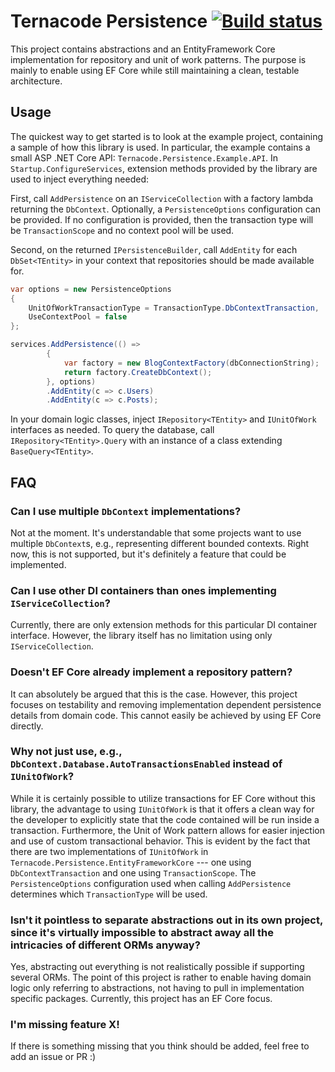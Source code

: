 ﻿# Ternacode Persistence [![Build status](https://ci.appveyor.com/api/projects/status/lg6vfsm1jt5k8fyo/branch/master?svg=true)](https://ci.appveyor.com/project/kristofferkarlsson/ternacode-persistence/branch/master)

This project contains abstractions and an EntityFramework Core implementation for repository and unit of work patterns. The purpose is mainly to enable using EF Core while still maintaining a clean, testable architecture.

## Usage
The quickest way to get started is to look at the example project, containing a sample of how this library is used. In particular, the example contains a small ASP .NET Core API: ```Ternacode.Persistence.Example.API```. In ```Startup.ConfigureServices```, extension methods provided by the library are used to inject everything needed:

First, call ```AddPersistence``` on an ```IServiceCollection``` with a factory lambda returning the ```DbContext```. Optionally, a ```PersistenceOptions``` configuration can be provided. If no configuration is provided, then the transaction type will be ```TransactionScope``` and no context pool will be used.

Second, on the returned ```IPersistenceBuilder```, call ```AddEntity``` for each ```DbSet<TEntity>``` in your context that repositories should be made available for.

```csharp
var options = new PersistenceOptions
{
    UnitOfWorkTransactionType = TransactionType.DbContextTransaction,
    UseContextPool = false
};

services.AddPersistence(() =>
        {
            var factory = new BlogContextFactory(dbConnectionString);
            return factory.CreateDbContext();
        }, options)
        .AddEntity(c => c.Users)
        .AddEntity(c => c.Posts);
```

In your domain logic classes, inject ```IRepository<TEntity>``` and ```IUnitOfWork``` interfaces as needed. To query the database, call ```IRepository<TEntity>.Query``` with an instance of a class extending ```BaseQuery<TEntity>```.

## FAQ

### Can I use multiple ```DbContext``` implementations?
Not at the moment. It's understandable that some projects want to use multiple ```DbContext```s, e.g., representing different bounded contexts. Right now, this is not supported, but it's definitely a feature that could be implemented.

### Can I use other DI containers than ones implementing ```IServiceCollection```?
Currently, there are only extension methods for this particular DI container interface. However, the library itself has no limitation using only ```IServiceCollection```.

### Doesn't EF Core already implement a repository pattern?
It can absolutely be argued that this is the case. However, this project focuses on testability and removing implementation dependent persistence details from domain code. This cannot easily be achieved by using EF Core directly.

### Why not just use, e.g., ```DbContext.Database.AutoTransactionsEnabled``` instead of ```IUnitOfWork```?
While it is certainly possible to utilize transactions for EF Core without this library, the advantage to using ```IUnitOfWork``` is that it offers a clean way for the developer to explicitly state that the code contained will be run inside a transaction. Furthermore, the Unit of Work pattern allows for easier injection and use of custom transactional behavior. This is evident by the fact that there are two implementations of ```IUnitOfWork``` in ```Ternacode.Persistence.EntityFrameworkCore``` --- one using ```DbContextTransaction``` and one using ```TransactionScope```. The ```PersistenceOptions``` configuration used when calling ```AddPersistence``` determines which ```TransactionType``` will be used.

### Isn't it pointless to separate abstractions out in its own project, since it's virtually impossible to abstract away all the intricacies of different ORMs anyway?
Yes, abstracting out everything is not realistically possible if supporting several ORMs. The point of this project is rather to enable having domain logic only referring to abstractions, not having to pull in implementation specific packages. Currently, this project has an EF Core focus.

### I'm missing feature X!
If there is something missing that you think should be added, feel free to add an issue or PR :)
